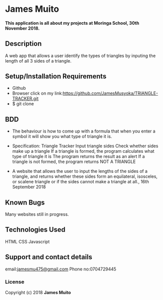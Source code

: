 # James Muito
#### This application is all about my projects at Moringa School, 30th November 2018.
## Description
A web app that allows a user identify the types of triangles by inputing the length of all 3 sides of a triangle.
## Setup/Installation Requirements
* Github
* Browser
click on my link:https://github.com/JamesMusyoka/TRIANGLE-TRACKER.git
* $ git clone

## BDD

* The behaviour is how to come up with a formula that when you enter a symbol it will show you what type of triangle it is.
* Specification: Triangle Tracker Input triangle sides Check whether sides make up a triangle If a triangle is formed, the program calculates what type of triangle it is The program returns the result as an alert If a triangle is not formed, the program returns NOT A TRIANGLE

* A website that allows the user to input the lengths of the sides of a triangle, and returns whether these sides form an equilateral, isosceles, or scalene triangle or if the sides cannot make a triangle at all., 16th September 2018
## Known Bugs
Many websites still in progress.
## Technologies Used
HTML
CSS
Javascript
## Support and contact details
email:jamesmu475@gmail.com
Phone no:0704729445
### License
 Copyright (c) 2018 **James Muito**
